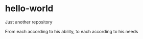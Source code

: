 # hello-world
Just another repository

From each according to his ability, to each according to his needs
